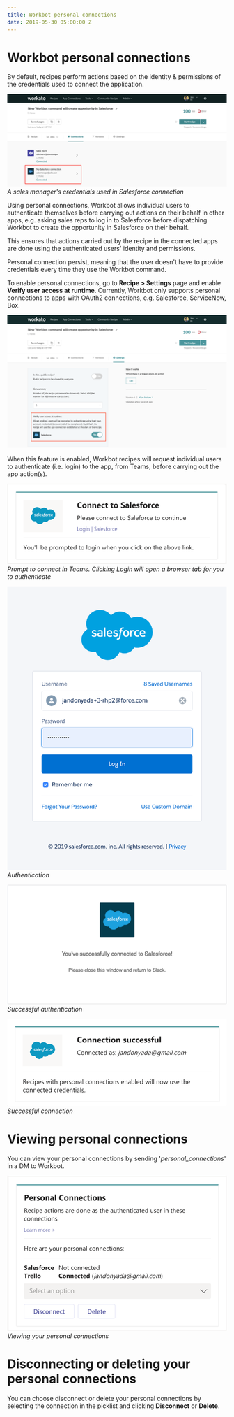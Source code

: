 ```yaml
---
title: Workbot personal connections
date: 2019-05-30 05:00:00 Z
---
```


# Workbot personal connections
By default, recipes perform actions based on the identity & permissions of the credentials used to connect the application.

![Connection credentials](/assets/images/workbot-for-teams/connection-credentials.png)
*A sales manager's credentials used in Salesforce connection*

Using personal connections, Workbot allows individual users to authenticate themselves before carrying out actions on their behalf in other apps, e.g. asking sales reps to log in to Salesforce before dispatching Workbot to create the opportunity in Salesforce on their behalf.

This ensures that actions carried out by the recipe in the connected apps are done using the authenticated users' identity and permissions.

Personal connection persist, meaning that the user doesn't have to provide credentials every time they use the Workbot command.

To enable personal connections, go to **Recipe > Settings** page and enable **Verify user access at runtime**. Currently, Workbot only supports personal connections to apps with OAuth2 connections, e.g. Salesforce, ServiceNow, Box.

![recipe-setting](/assets/images/workbot/workbot-latebinding/recipe-settings.png)

When this feature is enabled, Workbot recipes will request individual users to authenticate (i.e. login) to the app, from Teams, before carrying out the app action(s).

![personal-connection-flow-1](/assets/images/workbot-for-teams/teams-flow-1.png)
*Prompt to connect in Teams. Clicking Login will open a browser tab for you to authenticate*

![personal-connection-flow-2](/assets/images/workbot-for-teams/teams-flow-2.png)
*Authentication*

![personal-connection-flow-3](/assets/images/workbot-for-teams/teams-flow-3.png)
*Successful authentication*

![personal-connection-flow-4](/assets/images/workbot-for-teams/teams-flow-4.png)
*Successful connection*

# Viewing personal connections
You can view your personal connections by sending '*personal_connections*' in a DM to Workbot.

![Personal connections - DM 'personal_connections'](/assets/images/workbot-for-teams/list-personal-connections.png)
*Viewing your personal connections*

# Disconnecting or deleting your personal connections
You can choose disconnect or delete your personal connections by selecting the connection in the picklist and clicking **Disconnect** or **Delete**.
